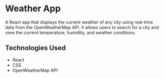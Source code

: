 # Weather App

A React app that displays the current weather of any city using real-time data from the OpenWeatherMap API. It allows users to search for a city and view the current temperature, humidity, and weather conditions.

## Technologies Used

- React
- CSS
- OpenWeatherMap API

